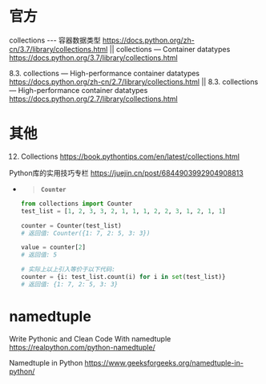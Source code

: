 
# 官方

collections --- 容器数据类型 https://docs.python.org/zh-cn/3.7/library/collections.html || collections — Container datatypes https://docs.python.org/3.7/library/collections.html

8.3. collections — High-performance container datatypes https://docs.python.org/zh-cn/2.7/library/collections.html || 8.3. collections — High-performance container datatypes https://docs.python.org/2.7/library/collections.html

# 其他

12. Collections https://book.pythontips.com/en/latest/collections.html

Python库的实用技巧专栏 https://juejin.cn/post/6844903992904908813
- > **`Counter`**
    ```py
    from collections import Counter
    test_list = [1, 2, 3, 3, 2, 1, 1, 1, 2, 2, 3, 1, 2, 1, 1]
    
    counter = Counter(test_list)
    # 返回值: Counter({1: 7, 2: 5, 3: 3})
    
    value = counter[2]
    # 返回值: 5
    
    # 实际上以上引入等价于以下代码:
    counter = {i: test_list.count(i) for i in set(test_list)}
    # 返回值: {1: 7, 2: 5, 3: 3}
    ```

# namedtuple

Write Pythonic and Clean Code With namedtuple https://realpython.com/python-namedtuple/

Namedtuple in Python https://www.geeksforgeeks.org/namedtuple-in-python/
